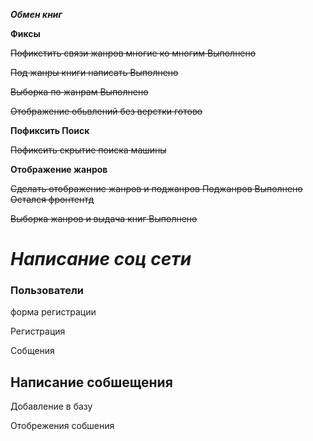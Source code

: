_**Обмен книг**_

****Фиксы****

~~Пофикстить связи жанров многие ко многим Выполнено~~

~~Под жанры книги написать Выполнено~~

~~Выборка по жанрам  Выполнено~~

~~Отображение обьвлений без верстки готово~~



****Пофиксить Поиск****

~~Пофиксить скрытие поиска машины~~



****Отображение жанров****

~~Сделать отображение жанров и поджанров Поджанров Выполнено Остался фронтентд~~

~~Выборка жанров и выдача книг Выполнено~~


# **_Написание соц сети_**

### **Пользователи**
форма регистрации

Регистрация

Собщения

## **Написание собшещения**

Добавление в базу

Отобрежения собшения



